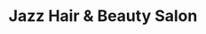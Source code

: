 ---
title: "Jazz Hair & Beauty Salon"
url: /enniskillen/jazz-hair-and-beauty-salon/
shop: hairdresser
---